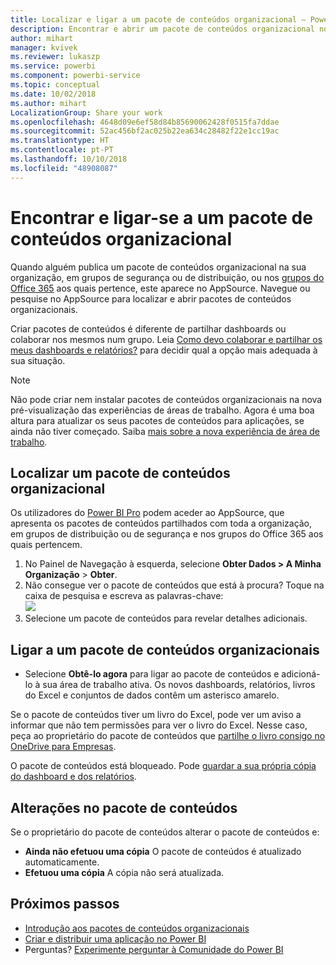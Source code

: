 ```yaml
---
title: Localizar e ligar a um pacote de conteúdos organizacional – Power BI
description: Encontrar e abrir um pacote de conteúdos organizacional no Power BI
author: mihart
manager: kvivek
ms.reviewer: lukaszp
ms.service: powerbi
ms.component: powerbi-service
ms.topic: conceptual
ms.date: 10/02/2018
ms.author: mihart
LocalizationGroup: Share your work
ms.openlocfilehash: 4648d09e6ef58d84b85690062428f0515fa7ddae
ms.sourcegitcommit: 52ac456bf2ac025b22ea634c28482f22e1cc19ac
ms.translationtype: HT
ms.contentlocale: pt-PT
ms.lasthandoff: 10/10/2018
ms.locfileid: "48908087"
---
```

# <a name="find-and-connect-to-an-organizational-content-pack"></a>Encontrar e ligar-se a um pacote de conteúdos organizacional

Quando alguém publica um pacote de conteúdos organizacional na sua organização, em grupos de segurança ou de distribuição, ou nos [grupos do Office 365](https://support.office.com/article/Create-a-group-in-Office-365-7124dc4c-1de9-40d4-b096-e8add19209e9) aos quais pertence, este aparece no AppSource.  Navegue ou pesquise no AppSource para localizar e abrir pacotes de conteúdos organizacionais.

Criar pacotes de conteúdos é diferente de partilhar dashboards ou colaborar nos mesmos num grupo. Leia [Como devo colaborar e partilhar os meus dashboards e relatórios?](../service-how-to-collaborate-distribute-dashboards-reports.md) para decidir qual a opção mais adequada à sua situação.

> [!NOTE]
> Não pode criar nem instalar pacotes de conteúdos organizacionais na nova pré-visualização das experiências de áreas de trabalho. Agora é uma boa altura para atualizar os seus pacotes de conteúdos para aplicações, se ainda não tiver começado. Saiba [mais sobre a nova experiência de área de trabalho](../service-create-the-new-workspaces.md).
> 

## <a name="find-an-organizational-content-pack"></a>Localizar um pacote de conteúdos organizacional
Os utilizadores do [Power BI Pro](https://powerbi.microsoft.com/pricing) podem aceder ao AppSource, que apresenta os pacotes de conteúdos partilhados com toda a organização, em grupos de distribuição ou de segurança e nos grupos do Office 365 aos quais pertencem.  

1. No Painel de Navegação à esquerda, selecione **Obter Dados \> A Minha Organização** \> **Obter**.
2. Não consegue ver o pacote de conteúdos que está à procura? Toque na caixa de pesquisa e escreva as palavras-chave:  
    ![](media/end-user-content-pack/cp_searchbox.png)
3. Selecione um pacote de conteúdos para revelar detalhes adicionais.

## <a name="connect-to-an-organizational-content-pack"></a>Ligar a um pacote de conteúdos organizacionais
* Selecione **Obtê-lo agora** para ligar ao pacote de conteúdos e adicioná-lo à sua área de trabalho ativa. Os novos dashboards, relatórios, livros do Excel e conjuntos de dados contêm um asterisco amarelo.

Se o pacote de conteúdos tiver um livro do Excel, pode ver um aviso a informar que não tem permissões para ver o livro do Excel. Nesse caso, peça ao proprietário do pacote de conteúdos que [partilhe o livro consigo no OneDrive para Empresas](https://support.office.com/en-us/article/Share-documents-or-folders-in-Office-365-1fe37332-0f9a-4719-970e-d2578da4941c). 

O pacote de conteúdos está bloqueado. Pode [guardar a sua própria cópia do dashboard e dos relatórios](../service-organizational-content-pack-copy-refresh-access.md). 

## <a name="changes-to-the-content-pack"></a>Alterações no pacote de conteúdos
Se o proprietário do pacote de conteúdos alterar o pacote de conteúdos e: 

* **Ainda não efetuou uma cópia** O pacote de conteúdos é atualizado automaticamente.
* **Efetuou uma cópia** A cópia não será atualizada. 

## <a name="next-steps"></a>Próximos passos
* [Introdução aos pacotes de conteúdos organizacionais](../service-organizational-content-pack-introduction.md)  
* [Criar e distribuir uma aplicação no Power BI](../service-create-distribute-apps.md)
* Perguntas? [Experimente perguntar à Comunidade do Power BI](http://community.powerbi.com/)

